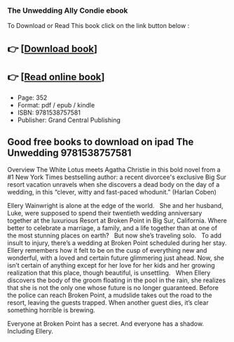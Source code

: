 ### The Unwedding Ally Condie ebook

To Download or Read This book click on the link button below :

## 👉  [**[Download book](http://ebooksharez.info/download.php?group=book&from=github.com&id=710304&lnk=1063 "Download book")**]

## 👉  [**[Read online book](http://ebooksharez.info/download.php?group=book&from=github.com&id=710304&lnk=1063 "Read online book")**]


* Page: 352
* Format: pdf / epub / kindle
* ISBN: 9781538757581
* Publisher: Grand Central Publishing



## Good free books to download on ipad The Unwedding 9781538757581


Overview
The White Lotus meets Agatha Christie in this bold novel from a #1 New York Times bestselling author: a recent divorcee&#039;s exclusive Big Sur resort vacation unravels when she discovers a dead body on the day of a wedding, in this “clever, witty and fast-paced whodunit.” (Harlan Coben)
 
 Ellery Wainwright is alone at the edge of the world.
  
 She and her husband, Luke, were supposed to spend their twentieth wedding anniversary together at the luxurious Resort at Broken Point in Big Sur, California. Where better to celebrate a marriage, a family, and a life together than at one of the most stunning places on earth?
  
 But now she’s traveling solo.
  
 To add insult to injury, there’s a wedding at Broken Point scheduled during her stay. Ellery remembers how it felt to be on the cusp of everything new and wonderful, with a loved and certain future glimmering just ahead. Now, she isn’t certain of anything except for her love for her kids and her growing realization that this place, though beautiful, is unsettling.
  
 When Ellery discovers the body of the groom floating in the pool in the rain, she realizes that she is not the only one whose future is no longer guaranteed. Before the police can reach Broken Point, a mudslide takes out the road to the resort, leaving the guests trapped. When another guest dies, it’s clear something horrible is brewing.
 
 Everyone at Broken Point has a secret. And everyone has a shadow. Including Ellery.



